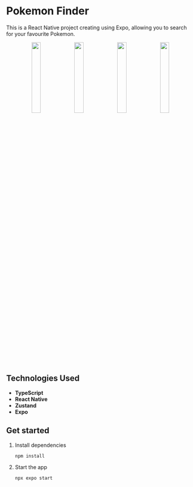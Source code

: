 # Pokemon Finder

This is a React Native project creating using Expo, allowing you to search for your favourite Pokemon.

<p align="center">
  <img src="https://github.com/user-attachments/assets/58143871-1d54-47c5-b51c-62509ec93bab" width="22%" />
  <img src="https://github.com/user-attachments/assets/bfd5c146-472f-4368-ab03-674f835f1e6f" width="22%" />
  <img src="https://github.com/user-attachments/assets/c3e77b34-0322-46e2-a5d7-bad666de530d" width="22%" />
  <img src="https://github.com/user-attachments/assets/e16b9c2a-8f42-4724-9e14-ae20677a7646" width="22%" />
</p>

## Technologies Used

- **TypeScript**
- **React Native**
- **Zustand**
- **Expo**

## Get started

1. Install dependencies

   ```bash
   npm install
   ```

2. Start the app

   ```bash
   npx expo start
   ```




